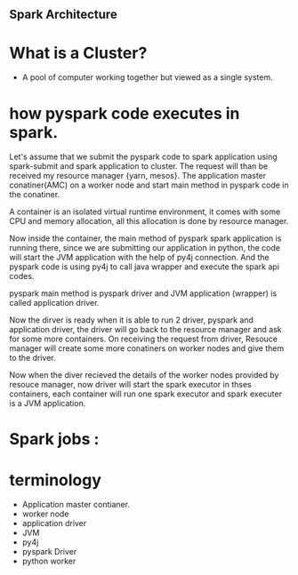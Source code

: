 ## Spark Architecture

# What is a Cluster? 
   - A pool of computer working together but viewed as a single system.

# how pyspark code executes in spark.
Let's assume that we submit the pyspark code to spark application using spark-submit and spark application to cluster. The request will than be received my resource manager {yarn, mesos}. The application master conatiner(AMC) on a worker node and start main method in pyspark code in the conatiner. 

A container is an isolated virtual runtime environment, it comes with some CPU and memory allocation, all this allocation is done by resource manager.

Now inside the container, the main method of pyspark spark application is running there, since we are submitting our application in python, the code will start the JVM application with the help of py4j connection. And the pyspark code is using py4j to call java wrapper and execute the spark api codes.

pyspark main method is pyspark driver and JVM application (wrapper) is called application driver. 

Now the dirver is ready when it is able to run 2 driver, pyspark and application driver, the driver will go back to the resource manager and ask for some more containers. On receiving the request from driver, Resouce manager will create some more conatiners on worker nodes and give them to the driver.

Now when the diver recieved the details of the worker nodes provided by resouce manager, now driver will start the spark executor in thses containers, each container will run one spark executor and spark executer is a JVM application.


# Spark jobs : 




# terminology
- Application master contianer.
- worker node
- application driver
- JVM
- py4j
- pyspark Driver
- python worker
